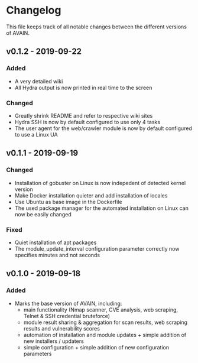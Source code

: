 # Changelog
This file keeps track of all notable changes between the different versions of AVAIN.

## v0.1.2 - 2019-09-22
### Added
- A very detailed wiki
- All Hydra output is now printed in real time to the screen
### Changed
- Greatly shrink README and refer to respective wiki sites
- Hydra SSH is now by default configured to use only 4 tasks
- The user agent for the web/crawler module is now by default configured to use a Linux UA

## v0.1.1 - 2019-09-19
### Changed
- Installation of gobuster on Linux is now indepedent of detected kernel version
- Make Docker installation quieter and add installation of locales
- Use Ubuntu as base image in the Dockerfile
- The used package manager for the automated installation on Linux can now be easily changed
### Fixed
- Quiet installation of apt packages
- The module_update_interval configuration parameter correctly now specifies minutes and not seconds

## v0.1.0 - 2019-09-18
### Added
- Marks the base version of AVAIN, including:
    - main functionality (Nmap scanner, CVE analysis, web scraping, Telnet &amp; SSH credential bruteforce)
    - module result sharing &amp; aggregation for scan results, web scraping results and vulnerability scores
    - automation of installation and module updates + simple addition of new installers / updaters
    - simple configuration + simple addition of new configuration parameters
